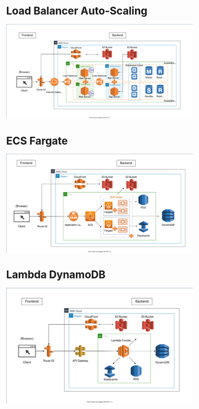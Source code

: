 # Load Balancer Auto-Scaling
<p>
<img src="Load-Balancer-Auto-Scaling.svg" >
</p>

# ECS Fargate
<p>
<img src="ECS-Fargate.svg" >
</p>

# Lambda DynamoDB
<p>
<img src="Lambda-DynamoDB.svg" >
</p>
